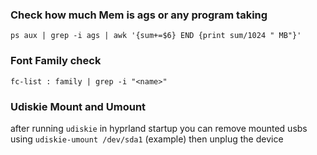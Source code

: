 ### Check how much Mem is ags or any program taking
`ps aux | grep -i ags | awk '{sum+=$6} END {print sum/1024 " MB"}'`

### Font Family check
`fc-list : family | grep -i "<name>"`

### Udiskie Mount and Umount
after running `udiskie` in hyprland startup you can remove mounted usbs using `udiskie-umount /dev/sda1` (example) then unplug the device 
